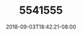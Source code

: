 ---
title: 5541555
date: 2018-09-03T18:42:21-08:00
draft: false
name: 黒羽イヴ
img_url: http://inews.gtimg.com/newsapp_ls/0/14463395654/0
original_fn: DSCF0454.jpg
tags:
- 黒羽イヴ

---